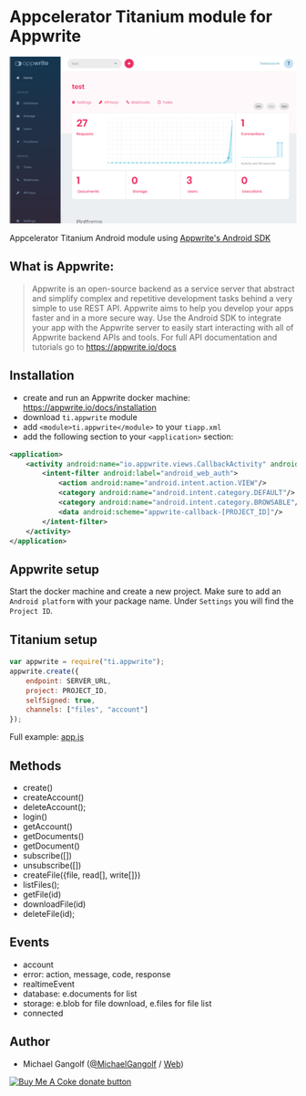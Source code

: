 # Appcelerator Titanium module for Appwrite

<img src="images/screenshot.png" alt="screenshot"/>

Appcelerator Titanium Android module using [Appwrite's Android SDK](https://github.com/appwrite/sdk-for-android)

## What is Appwrite:

> Appwrite is an open-source backend as a service server that abstract and simplify complex and repetitive development tasks behind a very simple to use REST API. Appwrite aims to help you develop your apps faster and in a more secure way. Use the Android SDK to integrate your app with the Appwrite server to easily start interacting with all of Appwrite backend APIs and tools. For full API documentation and tutorials go to https://appwrite.io/docs


## Installation

* create and run an Appwrite docker machine: https://appwrite.io/docs/installation
* download `ti.appwrite` module
* add `<module>ti.appwrite</module>` to your `tiapp.xml`
* add the following section to your `<application>` section:
```xml
<application>
	<activity android:name="io.appwrite.views.CallbackActivity" android:exported="true">
		<intent-filter android:label="android_web_auth">
			<action android:name="android.intent.action.VIEW"/>
			<category android:name="android.intent.category.DEFAULT"/>
			<category android:name="android.intent.category.BROWSABLE"/>
			<data android:scheme="appwrite-callback-[PROJECT_ID]"/>
		</intent-filter>
	</activity>
</application>
```

## Appwrite setup

Start the docker machine and create a new project. Make sure to add an `Android platform` with your package name. Under `Settings` you will find the `Project ID`.

## Titanium setup

```js
var appwrite = require("ti.appwrite");
appwrite.create({
	endpoint: SERVER_URL,
	project: PROJECT_ID,
	selfSigned: true,
	channels: ["files", "account"]
});
```
Full example: [app.js](example/app.js)

## Methods

* create()
* createAccount()
* deleteAccount();
* login()
* getAccount()
* getDocuments()
* getDocument()
* subscribe([])
* unsubscribe([])
* createFile({file, read[], write[]})
* listFiles();
* getFile(id)
* downloadFile(id)
* deleteFile(id);

## Events
* account
* error: action, message, code, response
* realtimeEvent
* database: e.documents for list
* storage: e.blob for file download, e.files for file list
* connected

## Author

* Michael Gangolf (<a href="https://github.com/m1ga">@MichaelGangolf</a> / <a href="https://www.migaweb.de">Web</a>)

<span class="badge-buymeacoffee"><a href="https://www.buymeacoffee.com/miga" title="donate"><img src="https://img.shields.io/badge/buy%20me%20a%20coke-donate-orange.svg" alt="Buy Me A Coke donate button" /></a></span>
